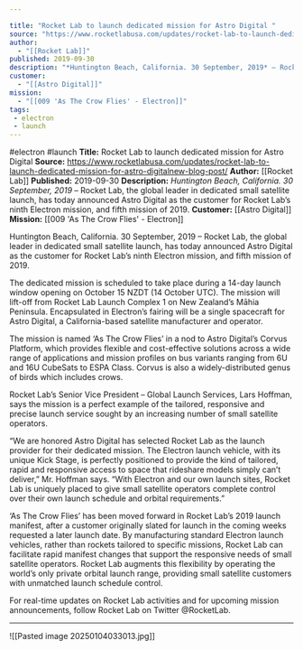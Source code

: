 ```yaml
---

title: "Rocket Lab to launch dedicated mission for Astro Digital "
source: "https://www.rocketlabusa.com/updates/rocket-lab-to-launch-dedicated-mission-for-astro-digitalnew-blog-post/"
author:
  - "[[Rocket Lab]]"
published: 2019-09-30
description: "*Huntington Beach, California. 30 September, 2019* – Rocket Lab, the global leader in dedicated small satellite launch, has today announced Astro Digital as the customer for Rocket Lab’s ninth Electron mission, and fifth mission of 2019."
customer:
  - "[[Astro Digital]]"
mission:
  - "[[009 'As The Crow Flies' - Electron]]"
tags:
 - electron
 - launch
---
```


#electron #launch
**Title:** Rocket Lab to launch dedicated mission for Astro Digital 
**Source:** https://www.rocketlabusa.com/updates/rocket-lab-to-launch-dedicated-mission-for-astro-digitalnew-blog-post/
**Author:** [[Rocket Lab]]
**Published:** 2019-09-30
**Description:** *Huntington Beach, California. 30 September, 2019* – Rocket Lab, the global leader in dedicated small satellite launch, has today announced Astro Digital as the customer for Rocket Lab’s ninth Electron mission, and fifth mission of 2019.
**Customer:** [[Astro Digital]]
**Mission:** [[009 'As The Crow Flies' - Electron]]

Huntington Beach, California. 30 September, 2019 – Rocket Lab, the global leader in dedicated small satellite launch, has today announced Astro Digital as the customer for Rocket Lab’s ninth Electron mission, and fifth mission of 2019.

The dedicated mission is scheduled to take place during a 14-day launch window opening on October 15 NZDT (14 October UTC). The mission will lift-off from Rocket Lab Launch Complex 1 on New Zealand’s Māhia Peninsula. Encapsulated in Electron’s fairing will be a single spacecraft for Astro Digital, a California-based satellite manufacturer and operator.

The mission is named ‘As The Crow Flies’ in a nod to Astro Digital’s Corvus Platform, which provides flexible and cost-effective solutions across a wide range of applications and mission profiles on bus variants ranging from 6U and 16U CubeSats to ESPA Class. Corvus is also a widely-distributed genus of birds which includes crows.

Rocket Lab’s Senior Vice President – Global Launch Services, Lars Hoffman, says the mission is a perfect example of the tailored, responsive and precise launch service sought by an increasing number of small satellite operators.

“We are honored Astro Digital has selected Rocket Lab as the launch provider for their dedicated mission. The Electron launch vehicle, with its unique Kick Stage, is perfectly positioned to provide the kind of tailored, rapid and responsive access to space that rideshare models simply can’t deliver,” Mr. Hoffman says. “With Electron and our own launch sites, Rocket Lab is uniquely placed to give small satellite operators complete control over their own launch schedule and orbital requirements.” 

‘As The Crow Flies’ has been moved forward in Rocket Lab’s 2019 launch manifest, after a customer originally slated for launch in the coming weeks requested a later launch date. By manufacturing standard Electron launch vehicles, rather than rockets tailored to specific missions, Rocket Lab can facilitate rapid manifest changes that support the responsive needs of small satellite operators. Rocket Lab augments this flexibility by operating the world’s only private orbital launch range, providing small satellite customers with unmatched launch schedule control.

For real-time updates on Rocket Lab activities and for upcoming mission announcements, follow Rocket Lab on Twitter @RocketLab.

---

![[Pasted image 20250104033013.jpg]]